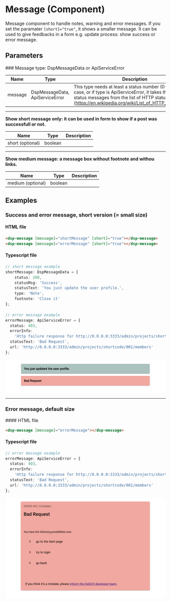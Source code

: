# Message (Component)

Message component to handle notes, warning and error messages.
If you set the paramater `[short]="true"`, it shows a smaller message.
It can be used to give feedbacks in a form e.g. update process: show success or error message.

## Parameters

### Message type: DspMessageData or ApiServiceError

Name | Type | Description
--- | --- | ---
message | DspMessageData, ApiServiceError | This type needs at least a status number (0-511). In this case, or if type is ApiServiceError, it takes the default status messages from the list of HTTP status codes <br> (https://en.wikipedia.org/wiki/List_of_HTTP_status_codes)

<hr>

**Show short message only: it can be used in form to show if a post was successfull or not.**

Name | Type | Description
--- | --- | ---
short (optional) | boolean |

<hr>

**Show medium message: a message box without footnote and withou links.**

Name | Type | Description
--- | --- | ---
medium (optional) | boolean |

## Examples

### Success and error message, short version (= small size)

#### HTML file

```html
<dsp-message [message]="shortMessage" [short]="true"></dsp-message>
<dsp-message [message]="errorMessage" [short]="true"></dsp-message>
```

#### Typescript file

```ts
// short message example
shortMessage: DspMessageData = {
    status: 200,
    statusMsg: 'Success',
    statusText: 'You just update the user profile.',
    type: 'Note',
    footnote: 'Close it'
};

// error message example
errorMessage: ApiServiceError = {
  status: 403,
  errorInfo:
    'Http failure response for http://0.0.0.0:3333/admin/projects/shortcode/001/members: 400 Bad Request',
  statusText: 'Bad Request',
  url: 'http://0.0.0.0:3333/admin/projects/shortcode/001/members'
};
```

![Message in short version](../../assets/images/message-short.png)

<hr>

### Error message, default size

#### HTML file

```html
<dsp-message [message]="errorMessage"></dsp-message>
```

#### Typescript file

```ts
// error message example
errorMessage: ApiServiceError = {
  status: 403,
  errorInfo:
    'Http failure response for http://0.0.0.0:3333/admin/projects/shortcode/001/members: 400 Bad Request',
  statusText: 'Bad Request',
  url: 'http://0.0.0.0:3333/admin/projects/shortcode/001/members'
};
```

![Error message in default size version](../../assets/images/message-error.png)
